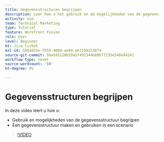 ```yaml
---
title: Gegevensstructuren begrijpen
description: Leer hoe u het gebruik en de mogelijkheden van de gegevensstructuur begrijpt en een gegevensstructuur binnen een scenario maakt en gebruikt, allemaal in [!DNL Adobe Workfront Fusion].
activity: use
team: Technical Marketing
type: Tutorial
feature: Workfront Fusion
role: User
level: Beginner
kt: Jira ticket
exl-id: 5b64d25e-5555-400d-ae40-eb1199153874
source-git-commit: 58a545120b29a5f492344b89b77235e548e94241
workflow-type: tm+mt
source-wordcount: '50'
ht-degree: 0%

---
```


# Gegevensstructuren begrijpen

In deze video leert u hoe u:

* Gebruik en mogelijkheden van de gegevensstructuur begrijpen
* Een gegevensstructuur maken en gebruiken in een scenario

>[!VIDEO](https://video.tv.adobe.com/v/335293/?quality=12)
